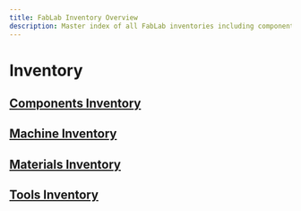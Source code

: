 ```yaml
---
title: FabLab Inventory Overview
description: Master index of all FabLab inventories including components, machines, materials, and tools
---
```


# Inventory

## [Components Inventory](/inventory/components)

## [Machine Inventory](/inventory/machine-inventory)

## [Materials Inventory](/inventory/materials-inventory)

## [Tools Inventory](/inventory/tools-inventory)
